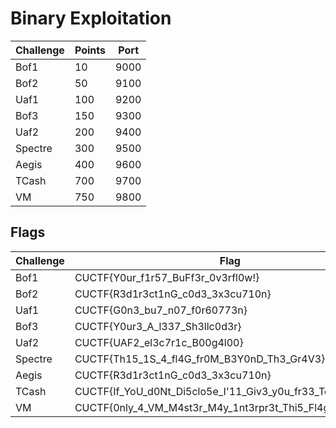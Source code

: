 # Binary Exploitation

| Challenge           | Points | Port |
| --------------------| ------ | ---- |
| Bof1                |  10    | 9000 |
| Bof2                |  50    | 9100 |
| Uaf1                | 100    | 9200 |
| Bof3                | 150    | 9300 |
| Uaf2                | 200    | 9400 |
| Spectre             | 300    | 9500 |
| Aegis               | 400    | 9600 |
| TCash               | 700    | 9700 |
| VM                  | 750    | 9800 |

## Flags

| Challenge           | Flag                                                       |
| ------------------- | ---------------------------------------------------------- |
| Bof1                | CUCTF{Y0ur_f1r57_BuFf3r_0v3rfl0w!}                         |
| Bof2                | CUCTF{R3d1r3ct1nG_c0d3_3x3cu710n}                          |
| Uaf1                | CUCTF{G0n3_bu7_n07_f0r60773n}                              |
| Bof3                | CUCTF{Y0ur3_A_l337_Sh3llc0d3r}                             |
| Uaf2                | CUCTF{UAF2_el3c7r1c_B00g4l00}                              |
| Spectre             | CUCTF{Th15_1S_4_fl4G_fr0M_B3Y0nD_Th3_Gr4V3}                |
| Aegis               | CUCTF{R3d1r3ct1nG_c0d3_3x3cu710n}                          |
| TCash               | CUCTF{If_YoU_d0Nt_Di5clo5e_I'11_Giv3_y0u_fr33_Tcash_Ok4y?} |
| VM                  | CUCTF{0nly_4_VM_M4st3r_M4y_1nt3rpr3t_Thi5_Fl4g}            |
